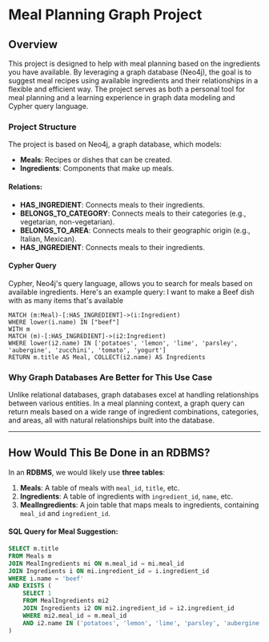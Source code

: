 # Meal Planning Graph Project

## Overview

This project is designed to help with meal planning based on the ingredients you have available. By leveraging a graph database (Neo4j), the goal is to suggest meal recipes using available ingredients and their relationships in a flexible and efficient way. The project serves as both a personal tool for meal planning and a learning experience in graph data modeling and Cypher query language.

### Project Structure
The project is based on Neo4j, a graph database, which models:

- **Meals**: Recipes or dishes that can be created.
- **Ingredients**: Components that make up meals.

#### Relations:

- **HAS_INGREDIENT**: Connects meals to their ingredients.
- **BELONGS_TO_CATEGORY**: Connects meals to their categories (e.g., vegetarian, non-vegetarian).
- **BELONGS_TO_AREA**: Connects meals to their geographic origin (e.g., Italian, Mexican).
- **HAS_INGREDIENT**: Connects meals to their ingredients.

#### Cypher Query
Cypher, Neo4j's query language, allows you to search for meals based on available ingredients. Here's an example query:
I want to make a Beef dish with as many items that's available 

``` 
MATCH (m:Meal)-[:HAS_INGREDIENT]->(i:Ingredient)
WHERE lower(i.name) IN ["beef"]
WITH m
MATCH (m)-[:HAS_INGREDIENT]->(i2:Ingredient)
WHERE lower(i2.name) IN ['potatoes', 'lemon', 'lime', 'parsley', 'aubergine', 'zucchini', 'tomato', 'yogurt']
RETURN m.title AS Meal, COLLECT(i2.name) AS Ingredients
```


### Why Graph Databases Are Better for This Use Case
Unlike relational databases, graph databases excel at handling relationships between various entities. In a meal planning context, a graph query can return meals based on a wide range of ingredient combinations, categories, and areas, all with natural relationships built into the database.

---

## How Would This Be Done in an RDBMS?

In an **RDBMS**, we would likely use **three tables**:
1. **Meals**: A table of meals with `meal_id`, `title`, etc.
2. **Ingredients**: A table of ingredients with `ingredient_id`, `name`, etc.
3. **MealIngredients**: A join table that maps meals to ingredients, containing `meal_id` and `ingredient_id`.

#### SQL Query for Meal Suggestion:
```sql
SELECT m.title
FROM Meals m
JOIN MealIngredients mi ON m.meal_id = mi.meal_id
JOIN Ingredients i ON mi.ingredient_id = i.ingredient_id
WHERE i.name = 'beef'
AND EXISTS (
    SELECT 1
    FROM MealIngredients mi2
    JOIN Ingredients i2 ON mi2.ingredient_id = i2.ingredient_id
    WHERE mi2.meal_id = m.meal_id
    AND i2.name IN ('potatoes', 'lemon', 'lime', 'parsley', 'aubergine', 'zucchini', 'tomato', 'yogurt')
)